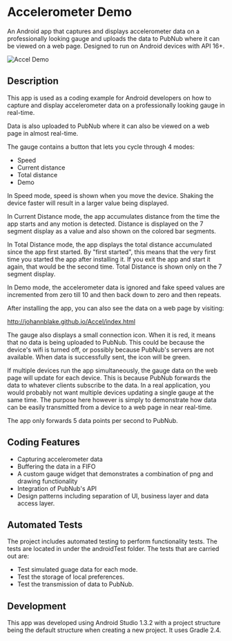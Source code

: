 Accelerometer Demo
================
An Android app that captures and displays accelerometer data on a professionally looking gauge and uploads the data to PubNub where it can be viewed on a web page. Designed to run on Android devices with API 16+.

![Accel Demo](https://github.com/JohannBlake/Accel/blob/master/graphics/accel.gif)


Description
-----------
This app is used as a coding example for Android developers on how to capture and display accelerometer data on a professionally looking gauge in real-time.

Data is also uploaded to PubNub where it can also be viewed on a web page in almost real-time.

The gauge contains a button that lets you cycle through 4 modes:

* Speed
* Current distance
* Total distance
* Demo

In Speed mode, speed is shown when you move the device. Shaking the device faster will result in a larger value being displayed.

In Current Distance mode, the app accumulates distance from the time the app starts and any motion is detected. Distance is displayed on the 7 segment display as a value and also shown on the colored bar segments.

In Total Distance mode, the app displays the total distance accumulated since the app first started. By "first started", this means that the very first time you started the app after installing it. If you exit the app and start it again, that would be the second time. Total Distance is shown only on the 7 segment display.

In Demo mode, the accelerometer data is ignored and fake speed values are incremented from zero till 10 and then back down to zero and then repeats.

After installing the app, you can also see the data on a web page by visiting:

http://johannblake.github.io/Accel/index.html

The gauge also displays a small connection icon. When it is red, it means that no data is being uploaded to PubNub. This could be because the device's wifi is turned off, or possibly because PubNub's servers are not available. When data is successfully sent, the icon will be green.

If multiple devices run the app simultaneously, the gauge data on the web page will update for each device.  This is because PubNub forwards the data to whatever clients subscribe to the data. In a real application, you would probably not want multiple devices updating a single gauge at the same time. The purpose here however is simply to demonstrate how data can be easily transmitted from a device to a web page in near real-time.

The app only forwards 5 data points per second to PubNub.



Coding Features
---------------

* Capturing accelerometer data
* Buffering the data in a FIFO
* A custom gauge widget that demonstrates a combination of png and drawing functionality
* Integration of PubNub's API
* Design patterns including separation of UI, business layer and data access layer.


Automated Tests
---------------

The project includes automated testing to perform functionality tests. The tests are located in under the androidTest folder. The tests that are carried out are:

* Test simulated guage data for each mode.
* Test the storage of local preferences.
* Test the transmission of data to PubNub.

Development
-----------

This app was developed using Android Studio 1.3.2 with a project structure being the default structure when creating a new project. It uses Gradle 2.4.


